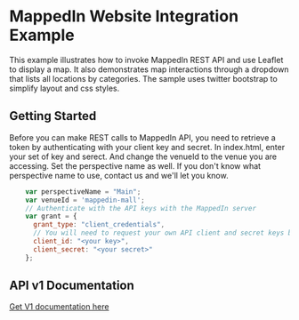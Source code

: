 MappedIn Website Integration Example
========

This example illustrates how to invoke MappedIn REST API and use Leaflet to display a map.  It also demonstrates map interactions through a dropdown that lists all locations by categories.  The sample uses twitter bootstrap to simplify layout and css styles.

## Getting Started

Before you can make REST calls to MappedIn API, you need to retrieve a token by authenticating with your client key and secret.  In index.html, enter your set of key and serect. And change the venueId to the venue you are accessing.  Set the perspective name as well.  If you don't know what perspective name to use, contact us and we'll let you know.

```javascript
    var perspectiveName = "Main";
    var venueId = 'mappedin-mall';
    // Authenticate with the API keys with the MappedIn server
    var grant = { 
      grant_type: "client_credentials", 
      // You will need to request your own API client and secret keys by contacting support@mappedin.ca
      client_id: "<your key>", 
      client_secret: "<your secret>" 
    };
```


## API v1 Documentation

[Get V1 documentation here](../../v1.md)    	   